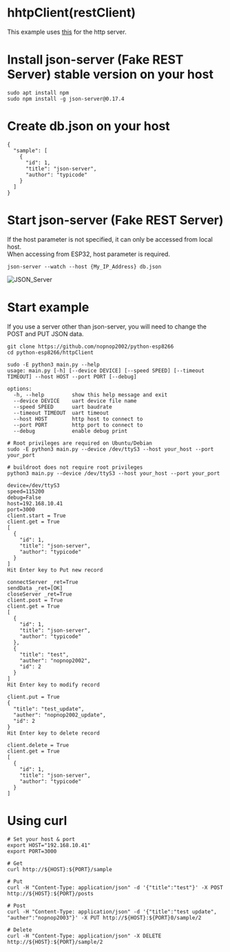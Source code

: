 # hhtpClient(restClient)
This example uses [this](https://github.com/typicode/json-server) for the http server.   

# Install json-server (Fake REST Server) stable version on your host
```
sudo apt install npm
sudo npm install -g json-server@0.17.4
```

# Create db.json on your host
```
{
  "sample": [
    {
      "id": 1,
      "title": "json-server",
      "author": "typicode"
    }
  ]
}
```

# Start json-server (Fake REST Server)
If the host parameter is not specified, it can only be accessed from local host.   
When accessing from ESP32, host parameter is required.   
```
json-server --watch --host {My_IP_Address} db.json
```

![JSON_Server](https://user-images.githubusercontent.com/6020549/71557207-3320e700-2a86-11ea-9761-823007c4b370.jpg)


# Start example
If you use a server other than json-server, you will need to change the POST and PUT JSON data.   
```
git clone https://github.com/nopnop2002/python-esp8266
cd python-esp8266/httpClient

sudo -E python3 main.py --help
usage: main.py [-h] [--device DEVICE] [--speed SPEED] [--timeout TIMEOUT] --host HOST --port PORT [--debug]

options:
  -h, --help         show this help message and exit
  --device DEVICE    uart device file name
  --speed SPEED      uart baudrate
  --timeout TIMEOUT  uart timeout
  --host HOST        http host to connect to
  --port PORT        http port to connect to
  --debug            enable debug print

# Root privileges are required on Ubuntu/Debian
sudo -E python3 main.py --device /dev/ttyS3 --host your_host --port your_port

# buildroot does not require root privileges
python3 main.py --device /dev/ttyS3 --host your_host --port your_port

device=/dev/ttyS3
speed=115200
debug=False
host=192.168.10.41
port=3000
client.start = True
client.get = True
[
  {
    "id": 1,
    "title": "json-server",
    "author": "typicode"
  }
]
Hit Enter key to Put new record

connectServer _ret=True
sendData _ret=[OK]
closeServer _ret=True
client.post = True
client.get = True
[
  {
    "id": 1,
    "title": "json-server",
    "author": "typicode"
  },
  {
    "title": "test",
    "auther": "nopnop2002",
    "id": 2
  }
]
Hit Enter key to modify record

client.put = True
{
  "title": "test_update",
  "auther": "nopnop2002_update",
  "id": 2
}
Hit Enter key to delete record

client.delete = True
client.get = True
[
  {
    "id": 1,
    "title": "json-server",
    "author": "typicode"
  }
]
```

# Using curl
```
# Set your host & port
export HOST="192.168.10.41"
export PORT=3000

# Get
curl http://${HOST}:${PORT}/sample

# Put
curl -H "Content-Type: application/json" -d '{"title":"test"}' -X POST http://${HOST}:${PORT}/posts

# Post
curl -H "Content-Type: application/json" -d '{"title":"test update", "auther":"nopnop2003"}' -X PUT http://${HOST}:${PORT}0/sample/2

# Delete
curl -H "Content-Type: application/json" -X DELETE http://${HOST}:${PORT}/sample/2
```

